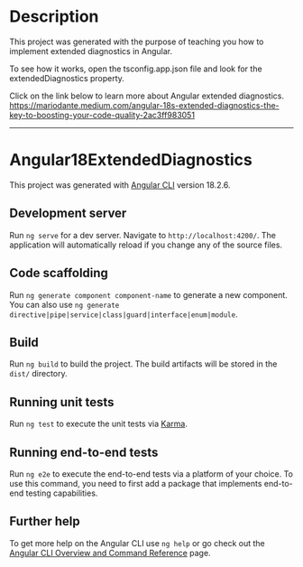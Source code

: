 # Description

This project was generated with the purpose of teaching you how to implement extended diagnostics in Angular.

To see how it works, open the tsconfig.app.json file and look for the extendedDiagnostics property.

Click on the link below to learn more about Angular extended diagnostics.
https://mariodante.medium.com/angular-18s-extended-diagnostics-the-key-to-boosting-your-code-quality-2ac3ff983051

---

# Angular18ExtendedDiagnostics

This project was generated with [Angular CLI](https://github.com/angular/angular-cli) version 18.2.6.

## Development server

Run `ng serve` for a dev server. Navigate to `http://localhost:4200/`. The application will automatically reload if you change any of the source files.

## Code scaffolding

Run `ng generate component component-name` to generate a new component. You can also use `ng generate directive|pipe|service|class|guard|interface|enum|module`.

## Build

Run `ng build` to build the project. The build artifacts will be stored in the `dist/` directory.

## Running unit tests

Run `ng test` to execute the unit tests via [Karma](https://karma-runner.github.io).

## Running end-to-end tests

Run `ng e2e` to execute the end-to-end tests via a platform of your choice. To use this command, you need to first add a package that implements end-to-end testing capabilities.

## Further help

To get more help on the Angular CLI use `ng help` or go check out the [Angular CLI Overview and Command Reference](https://angular.dev/tools/cli) page.
